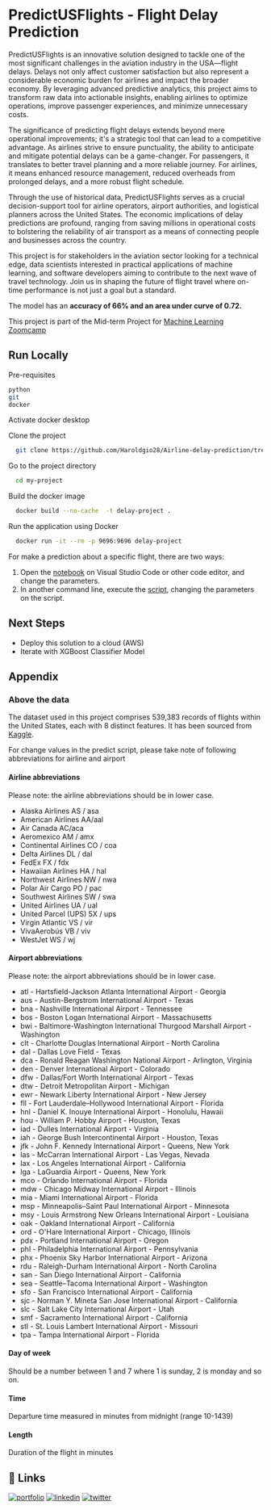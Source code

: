 # PredictUSFlights - Flight Delay Prediction

PredictUSFlights is an innovative solution designed to tackle one of the most significant challenges in the aviation industry in the USA—flight delays. Delays not only affect customer satisfaction but also represent a considerable economic burden for airlines and impact the broader economy. By leveraging advanced predictive analytics, this project aims to transform raw data into actionable insights, enabling airlines to optimize operations, improve passenger experiences, and minimize unnecessary costs.

The significance of predicting flight delays extends beyond mere operational improvements; it's a strategic tool that can lead to a competitive advantage. As airlines strive to ensure punctuality, the ability to anticipate and mitigate potential delays can be a game-changer. For passengers, it translates to better travel planning and a more reliable journey. For airlines, it means enhanced resource management, reduced overheads from prolonged delays, and a more robust flight schedule.

Through the use of historical data, PredictUSFlights serves as a crucial decision-support tool for airline operators, airport authorities, and logistical planners across the United States. The economic implications of delay predictions are profound, ranging from saving millions in operational costs to bolstering the reliability of air transport as a means of connecting people and businesses across the country.

This project is for stakeholders in the aviation sector looking for a technical edge, data scientists interested in practical applications of machine learning, and software developers aiming to contribute to the next wave of travel technology. Join us in shaping the future of flight travel where on-time performance is not just a goal but a standard.

The model has an **accuracy of 66% and an area under curve of 0.72.**

This project is part of the Mid-term Project for [Machine Learning Zoomcamp](https://github.com/DataTalksClub/machine-learning-zoomcamp)




## Run Locally

Pre-requisites

```bash
python
git
docker
```
Activate docker desktop

Clone the project

```bash
  git clone https://github.com/Haroldgio28/Airline-delay-prediction/tree/main
```

Go to the project directory

```bash
  cd my-project
```

Build the docker image

```bash
  docker build --no-cache  -t delay-project . 
```

Run the application using Docker

```bash
  docker run -it --rm -p 9696:9696 delay-project
```
For make a prediction about a specific flight, there are two ways:

1. Open the [notebook](https://github.com/Haroldgio28/Airline-delay-prediction/blob/main/notebooks/predict-test.ipynb) on Visual Studio Code or other code editor, and change the parameters.
2. In another command line, execute the [script](https://github.com/Haroldgio28/Airline-delay-prediction/blob/main/predict-test.py), changing the parameters on the script.


## Next Steps

- Deploy this solution to a cloud (AWS)
- Iterate with XGBoost Classifier Model 

## Appendix

### Above the data
The dataset used in this project comprises 539,383 records of flights within the United States, each with 8 distinct features. It has been sourced from [Kaggle](https://www.kaggle.com/datasets/jimschacko/airlines-dataset-to-predict-a-delay/data).

For change values in the predict script, please take note of following abbreviations for airline and airport

#### Airline abbreviations 
Please note: the airline abbreviations should be in lower case.
- Alaska Airlines AS / asa
- American Airlines AA/aal
- Air Canada AC/aca
- Aeromexico AM / amx
- Continental Airlines CO / coa
- Delta Airlines DL / dal
- FedEx FX / fdx
- Hawaiian Airlines HA / hal
- Northwest Airlines NW / nwa
- Polar Air Cargo PO / pac
- Southwest Airlines SW / swa
- United Airlines UA / ual
- United Parcel (UPS) 5X / ups
- Virgin Atlantic VS / vir
- VivaAerobús VB / viv
- WestJet WS / wj

#### Airport abbreviations 
Please note: the airport abbreviations should be in lower case.
- atl - Hartsfield-Jackson Atlanta International Airport - Georgia
- aus - Austin-Bergstrom International Airport - Texas
- bna - Nashville International Airport - Tennessee
- bos - Boston Logan International Airport - Massachusetts
- bwi - Baltimore-Washington International Thurgood Marshall Airport - Washington
- clt - Charlotte Douglas International Airport - North Carolina
- dal - Dallas Love Field - Texas
- dca - Ronald Reagan Washington National Airport - Arlington, Virginia
- den - Denver International Airport - Colorado
- dfw - Dallas/Fort Worth International Airport - Texas
- dtw - Detroit Metropolitan Airport - Michigan
- ewr - Newark Liberty International Airport - New Jersey
- fll - Fort Lauderdale–Hollywood International Airport - Florida
- hnl - Daniel K. Inouye International Airport - Honolulu, Hawaii
- hou - William P. Hobby Airport - Houston, Texas
- iad - Dulles International Airport - Virginia
- iah - George Bush Intercontinental Airport - Houston, Texas
- jfk - John F. Kennedy International Airport - Queens, New York
- las - McCarran International Airport - Las Vegas, Nevada
- lax - Los Angeles International Airport - California
- lga - LaGuardia Airport - Queens, New York
- mco - Orlando International Airport - Florida
- mdw - Chicago Midway International Airport - Illinois
- mia - Miami International Airport - Florida
- msp - Minneapolis–Saint Paul International Airport - Minnesota
- msy - Louis Armstrong New Orleans International Airport - Louisiana
- oak - Oakland International Airport - California
- ord - O'Hare International Airport - Chicago, Illinois
- pdx - Portland International Airport - Oregon
- phl - Philadelphia International Airport - Pennsylvania
- phx - Phoenix Sky Harbor International Airport - Arizona
- rdu - Raleigh-Durham International Airport - North Carolina
- san - San Diego International Airport - California
- sea - Seattle–Tacoma International Airport - Washington
- sfo - San Francisco International Airport - California
- sjc - Norman Y. Mineta San Jose International Airport - California
- slc - Salt Lake City International Airport - Utah
- smf - Sacramento International Airport - California
- stl - St. Louis Lambert International Airport - Missouri
- tpa - Tampa International Airport - Florida

#### Day of week
Should be a number between 1 and 7 where 1 is sunday, 2 is monday and so on.

#### Time
Departure time measured in minutes from midnight (range 10-1439)

#### Length 
Duration of the flight in minutes




## 🔗 Links
[![portfolio](https://img.shields.io/badge/my_portfolio-000?style=for-the-badge&logo=ko-fi&logoColor=white)](https://github.com/Haroldgio28)
[![linkedin](https://img.shields.io/badge/linkedin-0A66C2?style=for-the-badge&logo=linkedin&logoColor=white)](https://www.linkedin.com/in/haroldgiovannyuribe/)
[![twitter](https://img.shields.io/badge/twitter-1DA1F2?style=for-the-badge&logo=twitter&logoColor=white)](https://twitter.com/HaroldGio28)
